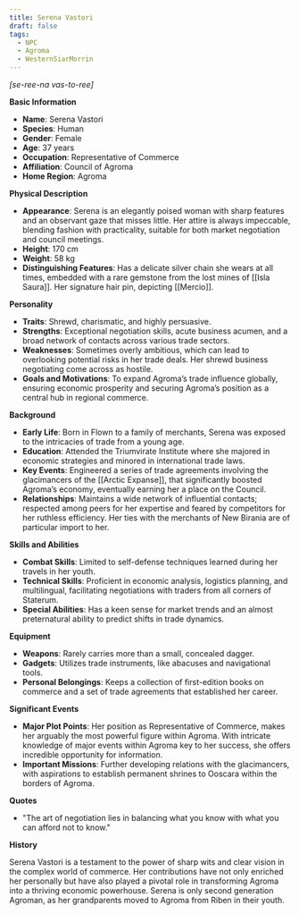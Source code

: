 ```yaml
---
title: Serena Vastori
draft: false
tags:
  - NPC
  - Agroma
  - WesternSiarMorrin
---
```

*[se-ree-na vas-to-ree]*

**Basic Information**

- **Name**: Serena Vastori
- **Species**: Human
- **Gender**: Female
- **Age**: 37 years
- **Occupation**: Representative of Commerce
- **Affiliation**: Council of Agroma
- **Home Region**: Agroma

**Physical Description**

- **Appearance**: Serena is an elegantly poised woman with sharp features and an observant gaze that misses little. Her attire is always impeccable, blending fashion with practicality, suitable for both market negotiation and council meetings.
- **Height**: 170 cm
- **Weight**: 58 kg
- **Distinguishing Features**: Has a delicate silver chain she wears at all times, embedded with a rare gemstone from the lost mines of [[Isla Saura]]. Her signature hair pin, depicting [[Mercio]].

**Personality**

- **Traits**: Shrewd, charismatic, and highly persuasive.
- **Strengths**: Exceptional negotiation skills, acute business acumen, and a broad network of contacts across various trade sectors.
- **Weaknesses**: Sometimes overly ambitious, which can lead to overlooking potential risks in her trade deals. Her shrewd business negotiating come across as hostile.
- **Goals and Motivations**: To expand Agroma’s trade influence globally, ensuring economic prosperity and securing Agroma’s position as a central hub in regional commerce.

**Background**

- **Early Life**: Born in Flown to a family of merchants, Serena was exposed to the intricacies of trade from a young age.
- **Education**: Attended the Triumvirate Institute where she majored in economic strategies and minored in international trade laws.
- **Key Events**: Engineered a series of trade agreements involving the glacimancers of the [[Arctic Expanse]], that significantly boosted Agroma’s economy, eventually earning her a place on the Council.
- **Relationships**: Maintains a wide network of influential contacts; respected among peers for her expertise and feared by competitors for her ruthless efficiency. Her ties with the merchants of New Birania are of particular import to her.

**Skills and Abilities**

- **Combat Skills**: Limited to self-defense techniques learned during her travels in her youth.
- **Technical Skills**: Proficient in economic analysis, logistics planning, and multilingual, facilitating negotiations with traders from all corners of Staterum.
- **Special Abilities**: Has a keen sense for market trends and an almost preternatural ability to predict shifts in trade dynamics.

**Equipment**

- **Weapons**: Rarely carries more than a small, concealed dagger.
- **Gadgets**: Utilizes trade instruments, like abacuses and navigational tools. 
- **Personal Belongings**: Keeps a collection of first-edition books on commerce and a set of trade agreements that established her career.

**Significant Events**

- **Major Plot Points**: Her position as Representative of Commerce, makes her arguably the most powerful figure within Agroma. With intricate knowledge of major events within Agroma key to her success, she offers incredible opportunity for information.
- **Important Missions**: Further developing relations with the glacimancers, with aspirations to establish permanent shrines to Ooscara within the borders of Agroma.

**Quotes**

- "The art of negotiation lies in balancing what you know with what you can afford not to know."

**History**

Serena Vastori is a testament to the power of sharp wits and clear vision in the complex world of commerce. Her contributions have not only enriched her personally but have also played a pivotal role in transforming Agroma into a thriving economic powerhouse. 
Serena is only second generation Agroman, as her grandparents moved to Agroma from Riben in their youth. 
